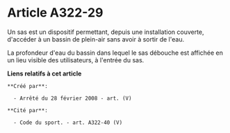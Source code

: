 # Article A322-29

Un sas est un dispositif permettant, depuis une installation couverte, d'accéder à un bassin de plein-air sans avoir à sortir
de l'eau.

La profondeur d'eau du bassin dans lequel le sas débouche est affichée en un lieu visible des utilisateurs, à l'entrée du
sas.

**Liens relatifs à cet article**

	**Créé par**:

	  - Arrêté du 28 février 2008 - art. (V)

	**Cité par**:

	  - Code du sport. - art. A322-40 (V)

